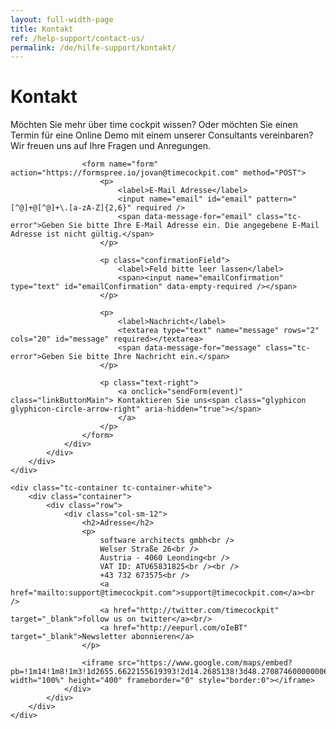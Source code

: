 ```yaml
---
layout: full-width-page
title: Kontakt
ref: /help-support/contact-us/
permalink: /de/hilfe-support/kontakt/
---
```


<div class="tc-contact">
	<div class="tc-container tc-container-white">
		<div class="tc-container-image"></div>
		<div class="container">
			<div class="row">
				<div class="col-sm-12">
					<h1>Kontakt</h1>
					<p>Möchten Sie mehr über time cockpit wissen? Oder möchten Sie einen Termin für eine Online Demo mit einem unserer Consultants vereinbaren? Wir freuen uns auf Ihre Fragen und Anregungen.</p>
	
					<form name="form" action="https://formspree.io/jovan@timecockpit.com" method="POST">
						<p>
							<label>E-Mail Adresse</label>
							<input name="email" id="email" pattern="[^@]+@[^@]+\.[a-zA-Z]{2,6}" required />
							<span data-message-for="email" class="tc-error">Geben Sie bitte Ihre E-Mail Adresse ein. Die angegebene E-Mail Adresse ist nicht gültig.</span>
						</p>

						<p class="confirmationField">
							<label>Feld bitte leer lassen</label>
							<span><input name="emailConfirmation" type="text" id="emailConfirmation" data-empty-required /></span>
						</p>

						<p>
							<label>Nachricht</label>
							<textarea type="text" name="message" rows="2" cols="20" id="message" required></textarea>
							<span data-message-for="message" class="tc-error">Geben Sie bitte Ihre Nachricht ein.</span>
						</p>

						<p class="text-right"> 
							<a onclick="sendForm(event)" class="linkButtonMain"> Kontaktieren Sie uns<span class="glyphicon glyphicon-circle-arrow-right" aria-hidden="true"></span>
							</a>
						</p>
					</form>
				</div>
			</div>
		</div>
	</div>
	
	<div class="tc-container tc-container-white">
		<div class="container">
			<div class="row">
				<div class="col-sm-12">
					<h2>Adresse</h2>
					<p>
						software architects gmbh<br />
						Welser Straße 26<br />
						Austria - 4060 Leonding<br />
						VAT ID: ATU65831825<br /><br />
						+43 732 673575<br />
						<a href="mailto:support@timecockpit.com">support@timecockpit.com</a><br />
						<a href="http://twitter.com/timecockpit" target="_blank">follow us on twitter</a><br/>
						<a href="http://eepurl.com/oIeBT" target="_blank">Newsletter abonnieren</a>
					</p>
	
					<iframe src="https://www.google.com/maps/embed?pb=!1m14!1m8!1m3!1d2655.6622155619393!2d14.2685138!3d48.270874600000006!3m2!1i1024!2i768!4f13.1!3m3!1m2!1s0x477396549be9de91%3A0xc6cf9a4b5fa51f37!2sWelser+Stra%C3%9Fe+26%2C+4060+Leonding!5e0!3m2!1sde!2sat!4v1406874724324" width="100%" height="400" frameborder="0" style="border:0"></iframe>
				</div>
			</div>
		</div>
	</div>
</div>